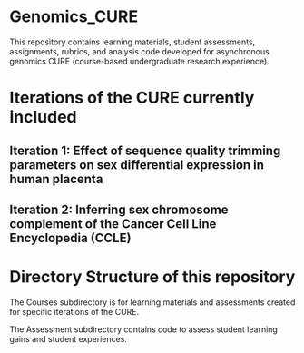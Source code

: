 # Genomics_CURE

This repository contains learning materials, student assessments, assignments, rubrics, and analysis code developed for asynchronous genomics CURE (course-based undergraduate research experience).  

# Iterations of the CURE currently included
## Iteration 1: Effect of sequence quality trimming parameters on sex differential expression in human placenta


## Iteration 2: Inferring sex chromosome complement of the Cancer Cell Line Encyclopedia (CCLE)



# Directory Structure of this repository
The Courses subdirectory is for learning materials and assessments created for specific iterations of the CURE. 

The Assessment subdirectory contains code to assess student learning gains and student experiences.



